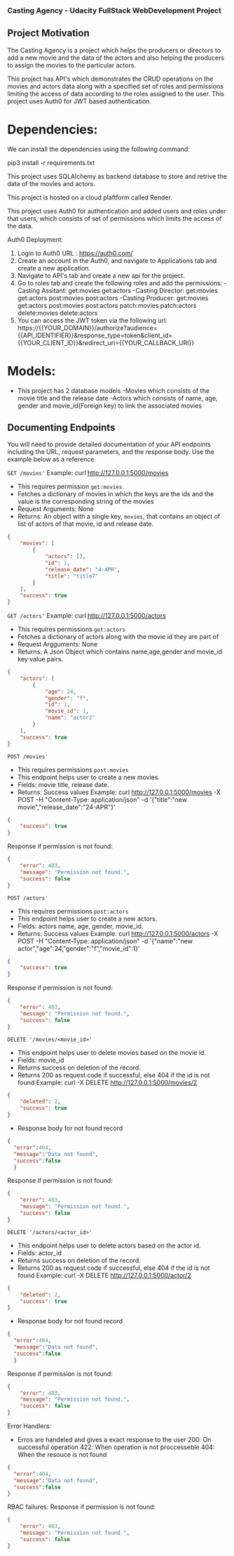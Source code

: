 ### Casting Agency - Udacity FullStack WebDevelopment Project


## Project Motivation
The Casting Agency is a project which helps the producers or directors to add a new movie and the data of the actors and also helping the producers to assign the movies to the particular actors.

This project has API's which demonstrates the CRUD operations on the movies and actors data along with a specified set of roles and permissions limiting the access of data according to the roles assigned to the user. This project uses Auth0 for JWT based authentication.

# Dependencies:

We can install the dependencies using the following command:

pip3 install -r requirements.txt

This project uses SQLAlchemy as backend database to store and retrive the data of the movies and actors.

This project is hosted on a cloud plaftform called Render.

This project uses Auth0 for authentication and added users and roles under that users, which consists of set of permissions which limits the access of the data.

Auth0 Deployment:
1. Login to Auth0 URL : https://auth0.com/
2. Create an account in the Auth0, and navigate to Applications tab and create a new application.
3. Navigate to API's tab and create a new api for the project.
4. Go to roles tab and create the following roles and add the permissions:
  -Casting Assitant:
       get:movies
       get:actors
  -Casting Director:
      get:movies
      get:actors 
      post:movies
      post:actors
  -Casting Producer:
      get:movies
      get:actors 
      post:movies
      post:actors
      patch:movies
      patch:actors
      delete:movies
      delete:actors
5. You can access the JWT token via the following url:
   https://{{YOUR_DOMAIN}}/authorize?audience={{API_IDENTIFIER}}&response_type=token&client_id={{YOUR_CLIENT_ID}}&redirect_uri={{YOUR_CALLBACK_URI}}         

# Models:
* This project has 2 database models
  -Movies which consists of the movie title and the release date
  -Actors which consists of name, age, gender and movie_id(Foreign key) to link the associated movies

## Documenting Endpoints

You will need to provide detailed documentation of your API endpoints including the URL, request parameters, and the response body. Use the example below as a reference.


`GET /movies'`
Example: curl http://127.0.0.1:5000/movies
* This requires permission `get:movies`
* Fetches a dictionary of movies in which the keys are the ids and the value is the corresponding string of the movies
* Request Arguments: None
* Returns: An object with a single key, `movies`, that contains an object of list of actors of that movie, id and release date.

```json
{
    "movies": [
        {
            "actors": [],
            "id": 1,
            "release_date": "4-APR",
            "title": "title7"
        }
    ],
    "success": true
}
```
`GET /actors'`
Example: curl http://127.0.0.1:5000/actors
* This requires permissions `get:actors`
* Fetches a dictionary of actors along with the movie id they are part of
* Request Argguments: None
* Returns: A Json Object which contains name,age,gender and movie_id key value pairs.

```json
{
    "actors": [
        {
            "age": 24,
            "gender": "f",
            "id": 1,
            "movie_id": 1,
            "name": "actor2"
        }
    ],
    "success": true
}
```
`POST /movies'`
* This requires permissions `post:movies`
* This endpoint helps user to create a new movies.
* Fields: movie title, release date.
* Returns: Success values
Example: curl http://127.0.0.1:5000/movies -X POST -H "Content-Type: application/json" -d '{"title":"new movie","release_date":"24-APR"}'

```json
{
    "success": true
}
```
Response if permission is not found:
```json
{
    "error": 403,
    "message": "Permission not found.",
    "success": false
}
```

`POST /actors'`
* This requires permissions `post:actors`
* This endpoint helps user to create a new actors.
* Fields: actors name, age, gender, movie_id.
* Returns: Success values
Example: curl http://127.0.0.1:5000/actors -X POST -H "Content-Type: application/json" -d '{"name":"new actor","age":24,"gender":"f","movie_id":1}'

```json
{
    "success": true
}
```
Response if permission is not found:
```json
{
    "error": 403,
    "message": "Permission not found.",
    "success": false
}
```

`DELETE '/movies/<movie_id>'`
* This endpoint helps user to delete movies based on the movie id.
* Fields: movie_id
* Returns success on deletion of the record.
* Returns 200 as request code if successful, else 404 if the id is not found
Example: curl -X DELETE http://127.0.0.1:5000/movies/2

```json
{
    "deleted": 2,
    "success": true
}
```
* Response body for not found record
```json
{
  "error":404,
  "message":"Data not found",
  "success":false
  }
```
Response if permission is not found:
```json
{
    "error": 403,
    "message": "Permission not found.",
    "success": false
}
```

`DELETE '/actors/<actor_id>'`
* This endpoint helps user to delete actors based on the actor id.
* Fields: actor_id
* Returns success on deletion of the record.
* Returns 200 as request code if successful, else 404 if the id is not found
Example: curl -X DELETE http://127.0.0.1:5000/actor/2

```json
{
    "deleted": 2,
    "success": true
}
```
* Response body for not found record
```json
{
  "error":404,
  "message":"Data not found",
  "success":false
  }
```
Response if permission is not found:
```json
{
    "error": 403,
    "message": "Permission not found.",
    "success": false
}
```

Error Handlers:

* Erros are handeled and gives a exact response to the user 
200: On successful operation
422: When operation is not proccesseble
404: When the resouce is not found

```json
{
  "error":404,
  "message":"Data not found",
  "success":false
}
```
RBAC failures:
Response if permission is not found:
```json
{
    "error": 403,
    "message": "Permission not found.",
    "success": false
}
```
